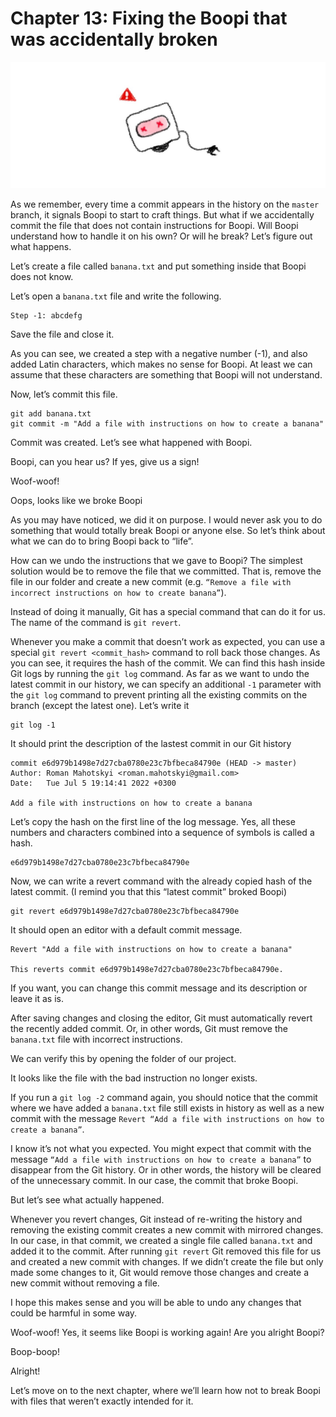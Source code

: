 # Chapter 13: Fixing the Boopi that was accidentally broken

![Broken Boopi lies on his side](./images/chapter-13.jpeg)

As we remember, every time a commit appears in the history on the `master` branch, it signals Boopi to start to craft things. But what if we accidentally commit the file that does not contain instructions for Boopi. Will Boopi understand how to handle it on his own? Or will he break? Let’s figure out what happens.

Let’s create a file called `banana.txt` and put something inside that Boopi does not know.

Let’s open a `banana.txt` file and write the following.

```
Step -1: abcdefg
```

Save the file and close it.

As you can see, we created a step with a negative number (-1), and also added Latin characters, which makes no sense for Boopi. At least we can assume that these characters are something that Boopi will not understand.

Now, let’s commit this file.

```
git add banana.txt
git commit -m "Add a file with instructions on how to create a banana"
```

Commit was created. Let’s see what happened with Boopi.

Boopi, can you hear us? If yes, give us a sign!

Woof-woof!

Oops, looks like we broke Boopi

As you may have noticed, we did it on purpose. I would never ask you to do something that would totally break Boopi or anyone else. So let’s think about what we can do to bring Boopi back to “life”.

How can we undo the instructions that we gave to Boopi? The simplest solution would be to remove the file that we committed. That is, remove the file in our folder and create a new commit (e.g. `“Remove a file with incorrect instructions on how to create banana”`).

Instead of doing it manually, Git has a special command that can do it for us. The name of the command is `git revert`.

Whenever you make a commit that doesn’t work as expected, you can use a special `git revert <commit_hash>` command to roll back those changes. As you can see, it requires the hash of the commit. We can find this hash inside Git logs by running the `git log` command. As far as we want to undo the latest commit in our history, we can specify an additional `-1` parameter with the `git log` command to prevent printing all the existing commits on the branch (except the latest one). Let’s write it

```
git log -1
```

It should print the description of the lastest commit in our Git history

```
commit e6d979b1498e7d27cba0780e23c7bfbeca84790e (HEAD -> master)
Author: Roman Mahotskyi <roman.mahotskyi@gmail.com>
Date:   Tue Jul 5 19:14:41 2022 +0300

Add a file with instructions on how to create a banana
```

Let’s copy the hash on the first line of the log message. Yes, all these numbers and characters combined into a sequence of symbols is called a hash.

```
e6d979b1498e7d27cba0780e23c7bfbeca84790e
```

Now, we can write a revert command with the already copied hash of the latest commit. (I remind you that this “latest commit” broked Boopi)

```
git revert e6d979b1498e7d27cba0780e23c7bfbeca84790e
```

It should open an editor with a default commit message.

```
Revert "Add a file with instructions on how to create a banana"

This reverts commit e6d979b1498e7d27cba0780e23c7bfbeca84790e.
```

If you want, you can change this commit message and its description or leave it as is.

After saving changes and closing the editor, Git must automatically revert the recently added commit. Or, in other words, Git must remove the `banana.txt` file with incorrect instructions.

We can verify this by opening the folder of our project.

It looks like the file with the bad instruction no longer exists.

If you run a `git log -2` command again, you should notice that the commit where we have added a `banana.txt` file still exists in history as well as a new commit with the message `Revert “Add a file with instructions on how to create a banana”`.

I know it’s not what you expected. You might expect that commit with the message `“Add a file with instructions on how to create a banana”` to disappear from the Git history. Or in other words, the history will be cleared of the unnecessary commit. In our case, the commit that broke Boopi.

But let’s see what actually happened.

Whenever you revert changes, Git instead of re-writing the history and removing the existing commit creates a new commit with mirrored changes. In our case, in that commit, we created a single file called `banana.txt` and added it to the commit. After running `git revert` Git removed this file for us and created a new commit with changes. If we didn’t create the file but only made some changes to it, Git would remove those changes and create a new commit without removing a file.

I hope this makes sense and you will be able to undo any changes that could be harmful in some way.

Woof-woof! Yes, it seems like Boopi is working again! Are you alright Boopi?

Boop-boop!

Alright!

Let’s move on to the next chapter, where we’ll learn how not to break Boopi with files that weren’t exactly intended for it.
